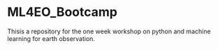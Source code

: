 # ML4EO_Bootcamp
Thisis a repository for the one week workshop on python and machine learning for earth observation.
